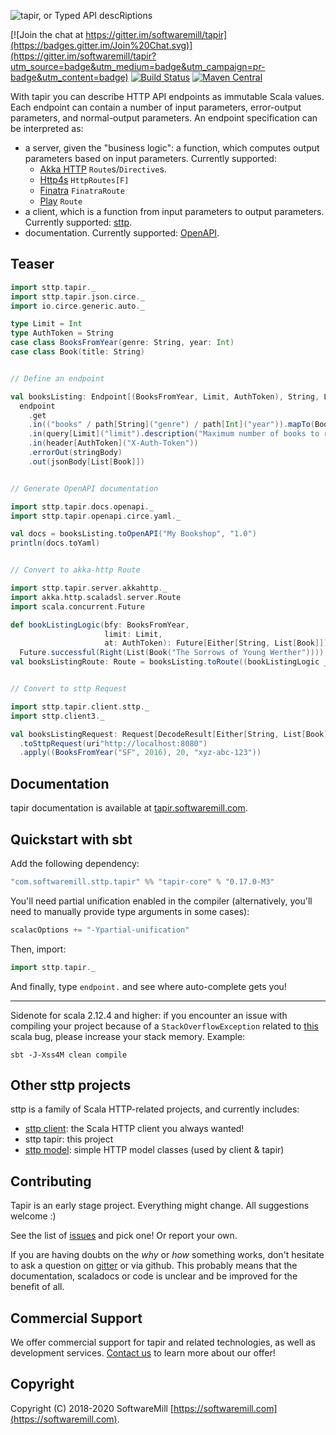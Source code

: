 ![tapir, or Typed API descRiptions](https://github.com/softwaremill/tapir/raw/master/banner.png)

[![Join the chat at https://gitter.im/softwaremill/tapir](https://badges.gitter.im/Join%20Chat.svg)](https://gitter.im/softwaremill/tapir?utm_source=badge&utm_medium=badge&utm_campaign=pr-badge&utm_content=badge)
[![Build Status](https://travis-ci.org/softwaremill/tapir.svg?branch=master)](https://travis-ci.org/softwaremill/tapir)
[![Maven Central](https://maven-badges.herokuapp.com/maven-central/com.softwaremill.sttp.tapir/tapir-core_2.12/badge.svg)](https://maven-badges.herokuapp.com/maven-central/com.softwaremill.sttp.tapir/tapir-core_2.12)

With tapir you can describe HTTP API endpoints as immutable Scala values. Each endpoint can contain a number of 
input parameters, error-output parameters, and normal-output parameters. An endpoint specification can be 
interpreted as:

* a server, given the "business logic": a function, which computes output parameters based on input parameters. 
  Currently supported: 
  * [Akka HTTP](https://tapir.softwaremill.com/en/latest/server/akkahttp.html) `Route`s/`Directive`s.
  * [Http4s](https://tapir.softwaremill.com/en/latest/server/http4s.html) `HttpRoutes[F]`
  * [Finatra](https://tapir.softwaremill.com/en/latest/server/finatra.html) `FinatraRoute`
  * [Play](https://tapir.softwaremill.com/en/latest/server/play.html) `Route`
* a client, which is a function from input parameters to output parameters. Currently supported: [sttp](https://tapir.softwaremill.com/en/latest/sttp.html).
* documentation. Currently supported: [OpenAPI](https://tapir.softwaremill.com/en/latest/openapi.html).

## Teaser

```scala
import sttp.tapir._
import sttp.tapir.json.circe._
import io.circe.generic.auto._

type Limit = Int
type AuthToken = String
case class BooksFromYear(genre: String, year: Int)
case class Book(title: String)


// Define an endpoint

val booksListing: Endpoint[(BooksFromYear, Limit, AuthToken), String, List[Book], Nothing] =
  endpoint
    .get
    .in(("books" / path[String]("genre") / path[Int]("year")).mapTo(BooksFromYear))
    .in(query[Limit]("limit").description("Maximum number of books to retrieve"))
    .in(header[AuthToken]("X-Auth-Token"))
    .errorOut(stringBody)
    .out(jsonBody[List[Book]])


// Generate OpenAPI documentation

import sttp.tapir.docs.openapi._
import sttp.tapir.openapi.circe.yaml._

val docs = booksListing.toOpenAPI("My Bookshop", "1.0")
println(docs.toYaml)


// Convert to akka-http Route

import sttp.tapir.server.akkahttp._
import akka.http.scaladsl.server.Route
import scala.concurrent.Future

def bookListingLogic(bfy: BooksFromYear,
                     limit: Limit,
                     at: AuthToken): Future[Either[String, List[Book]]] =
  Future.successful(Right(List(Book("The Sorrows of Young Werther"))))
val booksListingRoute: Route = booksListing.toRoute((bookListingLogic _).tupled)


// Convert to sttp Request

import sttp.tapir.client.sttp._
import sttp.client3._

val booksListingRequest: Request[DecodeResult[Either[String, List[Book]]], Nothing] = booksListing
  .toSttpRequest(uri"http://localhost:8080")
  .apply((BooksFromYear("SF", 2016), 20, "xyz-abc-123"))
```

## Documentation

tapir documentation is available at [tapir.softwaremill.com](http://tapir.softwaremill.com).

## Quickstart with sbt

Add the following dependency:

```scala
"com.softwaremill.sttp.tapir" %% "tapir-core" % "0.17.0-M3"
```

You'll need partial unification enabled in the compiler (alternatively, you'll need to manually provide type arguments in some cases):

```scala
scalacOptions += "-Ypartial-unification"
```

Then, import:

```scala
import sttp.tapir._
```

And finally, type `endpoint.` and see where auto-complete gets you!

---

Sidenote for scala 2.12.4 and higher: if you encounter an issue with compiling your project because of 
a `StackOverflowException` related to [this](https://github.com/scala/bug/issues/10604) scala bug, 
please increase your stack memory. Example:

```
sbt -J-Xss4M clean compile
```

## Other sttp projects

sttp is a family of Scala HTTP-related projects, and currently includes:

* [sttp client](https://github.com/softwaremill/sttp): the Scala HTTP client you always wanted!
* sttp tapir: this project
* [sttp model](https://github.com/softwaremill/sttp-model): simple HTTP model classes (used by client & tapir)

## Contributing

Tapir is an early stage project. Everything might change. All suggestions welcome :)

See the list of [issues](https://github.com/softwaremill/tapir/issues) and pick one! Or report your own.

If you are having doubts on the *why* or *how* something works, don't hesitate to ask a question on
[gitter](https://gitter.im/softwaremill/tapir) or via github. This probably means that the documentation, scaladocs or 
code is unclear and be improved for the benefit of all.

## Commercial Support

We offer commercial support for tapir and related technologies, as well as development services. [Contact us](https://softwaremill.com) to learn more about our offer!

## Copyright

Copyright (C) 2018-2020 SoftwareMill [https://softwaremill.com](https://softwaremill.com).

